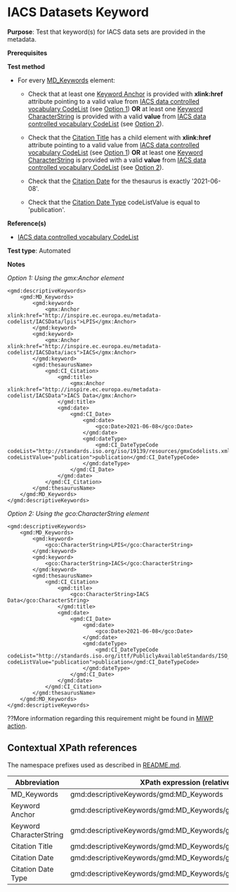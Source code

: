 # IACS Datasets Keyword

**Purpose**: Test that keyword(s) for IACS data sets are provided in the metadata.

**Prerequisites**

**Test method**

* For every [MD_Keywords](#mdKeywords) element:

  * Check that at least one [Keyword Anchor](#keywordanchor) is provided with **xlink:href** attribute pointing to a valid value from [IACS data controlled vocabulary CodeList](http://inspire.ec.europa.eu/metadata-codelist/IACSData) (see [Option 1](#option1))
  **OR** at least one [Keyword CharacterString](#keywordcharacterstring) is provided with a valid **value** from [IACS data controlled vocabulary CodeList](http://inspire.ec.europa.eu/metadata-codelist/IACSData) (see [Option 2](#option2)).

  * Check that the [Citation Title](#citationtitle) has a child element with **xlink:href** attribute pointing to a valid value from [IACS data controlled vocabulary CodeList](http://inspire.ec.europa.eu/metadata-codelist/IACSData) (see [Option 1](#option1))
  **OR**
  at least one [Keyword CharacterString](#keywordcharacterstring) is provided with a valid **value** from [IACS data controlled vocabulary CodeList](http://inspire.ec.europa.eu/metadata-codelist/IACSData) (see [Option 2](#option2)).

  * Check that the [Citation Date](#citationdate) for the thesaurus is exactly '2021-06-08'.

  * Check that the [Citation Date Type](#citationdatetype) codeListValue is equal to 'publication'.

**Reference(s)**

* [IACS data controlled vocabulary CodeList](http://inspire.ec.europa.eu/metadata-codelist/IACSData)

**Test type**: Automated

**Notes**

<a name="option1"></a> 
_Option 1: Using the gmx:Anchor element_
```
<gmd:descriptiveKeywords>
    <gmd:MD_Keywords>
        <gmd:keyword>
            <gmx:Anchor xlink:href="http://inspire.ec.europa.eu/metadata-codelist/IACSData/lpis">LPIS</gmx:Anchor>
        </gmd:keyword>
        <gmd:keyword>
            <gmx:Anchor xlink:href="http://inspire.ec.europa.eu/metadata-codelist/IACSData/iacs">IACS</gmx:Anchor>
        </gmd:keyword>
        <gmd:thesaurusName>
            <gmd:CI_Citation>
                <gmd:title>
                    <gmx:Anchor xlink:href="http://inspire.ec.europa.eu/metadata-codelist/IACSData">IACS Data</gmx:Anchor>
                </gmd:title>
                <gmd:date>
                    <gmd:CI_Date>
                        <gmd:date>
                            <gco:Date>2021-06-08</gco:Date>
                        </gmd:date>
                        <gmd:dateType>
                            <gmd:CI_DateTypeCode codeList="http://standards.iso.org/iso/19139/resources/gmxCodelists.xml#CI_DateTypeCode" codeListValue="publication">publication</gmd:CI_DateTypeCode>
                        </gmd:dateType>
                    </gmd:CI_Date>
                </gmd:date>
            </gmd:CI_Citation>
        </gmd:thesaurusName>
    </gmd:MD_Keywords>
</gmd:descriptiveKeywords>

```

<a name="option2"></a> 
_Option 2: Using the gco:CharacterString element_
```
<gmd:descriptiveKeywords>
    <gmd:MD_Keywords>
        <gmd:keyword>
            <gco:CharacterString>LPIS</gco:CharacterString>
        </gmd:keyword>
        <gmd:keyword>
            <gco:CharacterString>IACS</gco:CharacterString>
        </gmd:keyword>
        <gmd:thesaurusName>
            <gmd:CI_Citation>
                <gmd:title>
                    <gco:CharacterString>IACS Data</gco:CharacterString>
                </gmd:title>
                <gmd:date>
                    <gmd:CI_Date>
                        <gmd:date>
                            <gco:Date>2021-06-08</gco:Date>
                        </gmd:date>
                        <gmd:dateType>
                            <gmd:CI_DateTypeCode codeList="http://standards.iso.org/ittf/PubliclyAvailableStandards/ISO_19139_Schemas/resources/codelist/ML_gmxCodelists.xml#CI_DateTypeCode" codeListValue="publication">publication</gmd:CI_DateTypeCode>
                        </gmd:dateType>
                    </gmd:CI_Date>
                </gmd:date>
            </gmd:CI_Citation>
        </gmd:thesaurusName>
    </gmd:MD_Keywords>
</gmd:descriptiveKeywords>

```

??More information regarding this requirement might be found in [MIWP action](https://ies-svn.jrc.ec.europa.eu/projects/2016-5/wiki/Implementation).

## Contextual XPath references

The namespace prefixes used as described in [README.md](./README.md#namespaces).

Abbreviation                                   |  XPath expression (relative to /gmd:MD_Metadata/gmd:identificationInfo/gmd:MD_DataIdentification)
-----------------------------------------------| -------------------------------------------------------------------------
<a name="mdKeywords"></a> MD_Keywords | gmd:descriptiveKeywords/gmd:MD_Keywords
<a name="keywordanchor"></a> Keyword Anchor | gmd:descriptiveKeywords/gmd:MD_Keywords/gmd:keyword/gmx:Anchor
<a name="keywordcharacterstring"></a> Keyword CharacterString | gmd:descriptiveKeywords/gmd:MD_Keywords/gmd:keyword/gco:CharacterString
<a name="citationtitle"></a> Citation Title | gmd:descriptiveKeywords/gmd:MD_Keywords/gmd:thesaurusName/gmd:CI_Citation/gmd:title
<a name="citationdate"></a> Citation Date | gmd:descriptiveKeywords/gmd:MD_Keywords/gmd:thesaurusName/gmd:CI_Citation/gmd:date/gmd:CI_Date/gmd:date/gco:Date
<a name="citationdatetype"></a> Citation Date Type | gmd:descriptiveKeywords/gmd:MD_Keywords/gmd:thesaurusName/gmd:CI_Citation/gmd:date/gmd:CI_Date/gmd:dateType/gmd:CI_DateTypeCode
